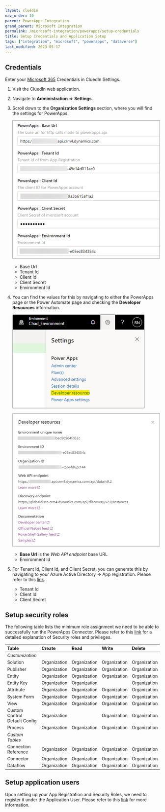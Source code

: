 ```yaml
---
layout: cluedin
nav_order: 10
parent: PowerApps Integration
grand_parent: Microsoft Integration
permalink: /microsoft-integration/powerapps/setup-credentials
title: Setup Credentials and Application Setup
tags: ["integration", "microsoft", "powerapps", "dataverse"]
last_modified: 2023-05-17
---
```


## Credentials

Enter your [Microsoft 365](https://www.microsoft365.com/) Credentials in CluedIn Settings.

1. Visit the CluedIn web application.

2. Navigate to **Administration** => **Settings**.

3. Scroll down to the **Organization Settings** section, where you will find the settings for PowerApps.

    ![Input Microsoft Purview credentials](./images/cluedin-setting-new.png)

    - Base Url
    - Tenant Id
    - Client Id
    - Client Secret
    - Environment Id

4. You can find the values for this by navigating to either the PowerApps page or the Power Automate page and checking the **Developer Resources** information.

    ![Developer Resources 1](./images/developer-resources1.png)

    ![Developer Resources 2](./images/developer-resources2.png)

    - **Base Url** is the _Web API endpoint_ base URL
    - Environment Id

5. For Tenant Id, Client Id, and Client Secret, you can generate this by navigating to your Azure Active Directory => App registration. Please refer to this [link](https://learn.microsoft.com/en-us/power-apps/developer/data-platform/walkthrough-register-app-azure-active-directory).

    - Tenant Id
    - Client Id
    - Client Secret

## Setup security roles

The following table lists the minimum role assignment we need to be able to successfully run the PowerApps Connector. Please refer to this [link](https://learn.microsoft.com/en-us/power-platform/admin/security-roles-privileges) for a detailed explanation of Security roles and privileges.

| Table | Create | Read | Write | Delete |
|:----------|:--|:--------|:---|:---|
| _Customization_ | | | | |
| Solution | Organization| Organization | Organization | Organization |
| Publisher | Organization| Organization | Organization | Organization |
| Entity | Organization| Organization | Organization | Organization |
| Entity Key | Organization| Organization |  | Organization |
| Attribute | Organization | Organization | Organization | Organization |
| System Form | Organization| Organization | Organization | Organization |
| View | Organization| Organization | Organization | Organization |
| Custom Control Default Config | Organization| | Organization | Organization |
| Process | Organization | Organization | Organization | Organization |
| _Custom Tables_ | | | | |
| Connection Reference | Organization | Organization | Organization | Organization |
| Connector | Organization | Organization | Organization | Organization |
| Dataflow | Organization | Organization | Organization | Organization |

## Setup application users

Upon setting up your App Registration and Security Roles, we need to register it under the Application User. Please refer to this [link](https://learn.microsoft.com/en-us/power-platform/admin/manage-application-users) for more information.